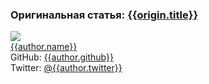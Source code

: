 <h3 class="origin">Оригинальная статья: <a href="{{origin.link}}">{{origin.title}}</a></h3>
<div class="user">
  <img class="userpic" src="{{author.avatar | url }}">
  <div class="meta">
  <a href="{{author.site | url}}">{{author.name}}</a><br>
  GitHub: <a href="https://github.com/{{author.github | url}}">{{author.github}}</a><br>
  Twitter: <a href="https://twitter.com/{{author.twitter | url}}">@{{author.twitter}}</a>
  </div>
</div>
